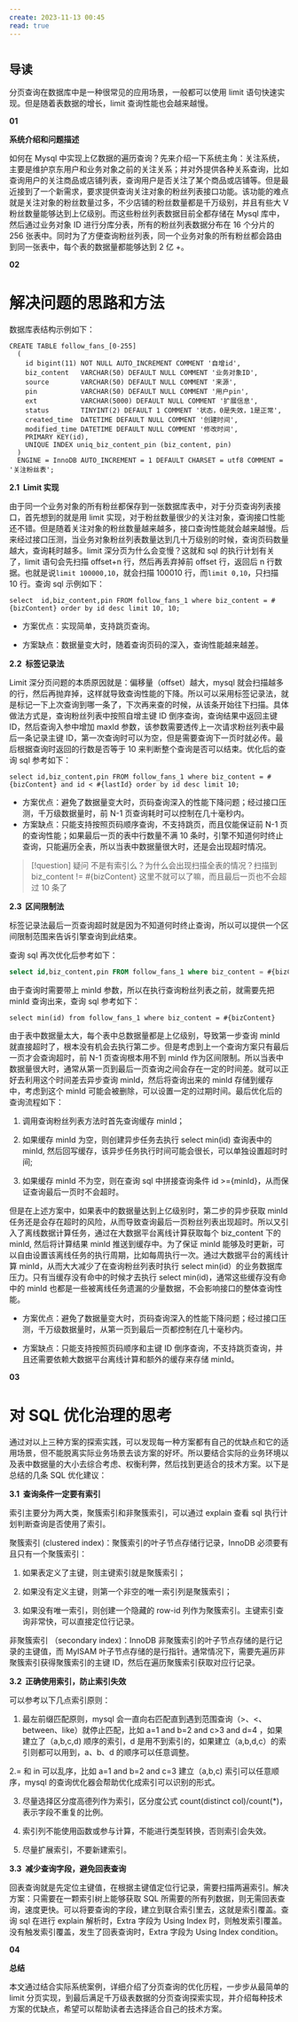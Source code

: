 ```yaml
---
create: 2023-11-13 00:45
read: true
---
```

# 

## 导读

分页查询在数据库中是一种很常见的应用场景，一般都可以使用 limit 语句快速实现。但是随着表数据的增长，limit 查询性能也会越来越慢。


**01** 

**系统介绍和问题描述**


如何在 Mysql 中实现上亿数据的遍历查询？先来介绍一下系统主角：关注系统，主要是维护京东用户和业务对象之前的关注关系；并对外提供各种关系查询，比如查询用户的关注商品或店铺列表，查询用户是否关注了某个商品或店铺等。但是最近接到了一个新需求，要求提供查询关注对象的粉丝列表接口功能。该功能的难点就是关注对象的粉丝数量过多，不少店铺的粉丝数量都是千万级别，并且有些大 V 粉丝数量能够达到上亿级别。而这些粉丝列表数据目前全都存储在 Mysql 库中，然后通过业务对象 ID 进行分库分表，所有的粉丝列表数据分布在 16 个分片的 256 张表中。同时为了方便查询粉丝列表，同一个业务对象的所有粉丝都会路由到同一张表中，每个表的数据量都能够达到 2 亿 +。

**02** 


# **解决问题的思路和方法**


数据库表结构示例如下：

```
CREATE TABLE follow_fans_[0-255]
  (
    id bigint(11) NOT NULL AUTO_INCREMENT COMMENT '自增id',
    biz_content   VARCHAR(50) DEFAULT NULL COMMENT '业务对象ID',
    source        VARCHAR(50) DEFAULT NULL COMMENT '来源',
    pin           VARCHAR(50) DEFAULT NULL COMMENT '用户pin',
    ext           VARCHAR(5000) DEFAULT NULL COMMENT '扩展信息',
    status        TINYINT(2) DEFAULT 1 COMMENT '状态，0是失效，1是正常',
    created_time  DATETIME DEFAULT NULL COMMENT '创建时间',
    modified_time DATETIME DEFAULT NULL COMMENT '修改时间',
    PRIMARY KEY(id),
    UNIQUE INDEX uniq_biz_content_pin (biz_content, pin)
  )
  ENGINE = InnoDB AUTO_INCREMENT = 1 DEFAULT CHARSET = utf8 COMMENT = '关注粉丝表';
```

**2.1  Limit 实现**

  

由于同一个业务对象的所有粉丝都保存到一张数据库表中，对于分页查询列表接口，首先想到的就是用 limit 实现，对于粉丝数量很少的关注对象，查询接口性能还不错。但是随着关注对象的粉丝数量越来越多，接口查询性能就会越来越慢。后来经过接口压测，当业务对象粉丝列表数量达到几十万级别的时候，查询页码数量越大，查询耗时越多。limit 深分页为什么会变慢？这就和 sql 的执行计划有关了，limit 语句会先扫描 offset+n 行，然后再丢弃掉前 offset 行，返回后 n 行数据。也就是说`limit 100000,10`，就会扫描 100010 行，而`limit 0,10`，只扫描 10 行。查询 sql 示例如下：

```
select  id,biz_content,pin FROM follow_fans_1 where biz_content = #{bizContent} order by id desc limit 10, 10;
```

*   方案优点：实现简单，支持跳页查询。
    
*   方案缺点：数据量变大时，随着查询页码的深入，查询性能越来越差。
    

**2.2  标签记录法**

  

Limit 深分页问题的本质原因就是：偏移量（offset）越大，mysql 就会扫描越多的行，然后再抛弃掉，这样就导致查询性能的下降。所以可以采用标签记录法，就是标记一下上次查询到哪一条了，下次再来查的时候，从该条开始往下扫描。具体做法方式是，查询粉丝列表中按照自增主键 ID 倒序查询，查询结果中返回主键 ID，然后查询入参中增加 maxId 参数，该参数需要透传上一次请求粉丝列表中最后一条记录主键 ID，第一次查询时可以为空，但是需要查询下一页时就必传。最后根据查询时返回的行数是否等于 10 来判断整个查询是否可以结束。优化后的查询 sql 参考如下：

```
select id,biz_content,pin FROM follow_fans_1 where biz_content = #{bizContent} and id < #{lastId} order by id desc limit 10;
```

*   方案优点：避免了数据量变大时，页码查询深入的性能下降问题；经过接口压测，千万级数据量时，前 N-1 页查询耗时可以控制在几十毫秒内。
*   方案缺点：只能支持按照页码顺序查询，不支持跳页，而且仅能保证前 N-1 页的查询性能；如果最后一页的表中行数量不满 10 条时，引擎不知道何时终止查询，只能遍历全表，所以当表中数据量很大时，还是会出现超时情况。

> [!question] 疑问
> 不是有索引么？为什么会出现扫描全表的情况？扫描到 biz_content != #{bizContent} 这里不就可以了嘛，而且最后一页也不会超过 10 条了

**2.3  区间限制法**

标签记录法最后一页查询超时就是因为不知道何时终止查询，所以可以提供一个区间限制范围来告诉引擎查询到此结束。

查询 sql 再次优化后参考如下：

```sql
select id,biz_content,pin FROM follow_fans_1 where biz_content = #{bizContent} and id < #{lastId} and id >={minId} order by id desc limit 10;
```

由于查询时需要带上 minId 参数，所以在执行查询粉丝列表之前，就需要先把 minId 查询出来，查询 sql 参考如下：

```
select min(id) from follow_fans_1 where biz_content = #{bizContent}
```

由于表中数据量太大，每个表中总数据量都是上亿级别，导致第一步查询 minId 就直接超时了，根本没有机会去执行第二步。但是考虑到上一个查询方案只有最后一页才会查询超时，前 N-1 页查询根本用不到 minId 作为区间限制。所以当表中数据量很大时，通常从第一页到最后一页查询之间会存在一定的时间差。就可以正好去利用这个时间差去异步查询 minId，然后将查询出来的 minId 存储到缓存中，考虑到这个 minId 可能会被删除，可以设置一定的过期时间。最后优化后的查询流程如下：

1. 调用查询粉丝列表方法时首先查询缓存 minId；

2. 如果缓存 minId 为空，则创建异步任务去执行 select min(id) 查询表中的 minId, 然后回写缓存，该异步任务执行时间可能会很长，可以单独设置超时时间;

3. 如果缓存 minId 不为空，则在查询 sql 中拼接查询条件 id >={minId}，从而保证查询最后一页时不会超时。

但是在上述方案中，如果表中的数据量达到上亿级别时，第二步的异步获取 minId 任务还是会存在超时的风险，从而导致查询最后一页粉丝列表出现超时。所以又引入了离线数据计算任务，通过在大数据平台离线计算获取每个 biz_content 下的 minId, 然后将计算结果 minId 推送到缓存中。为了保证 minId 能够及时更新，可以自由设置该离线任务的执行周期，比如每周执行一次。通过大数据平台的离线计算 minId，从而大大减少了在查询粉丝列表时执行 select min(id）的业务数据库压力。只有当缓存没有命中的时候才去执行 select min(id)，通常这些缓存没有命中的 minId 也都是一些被离线任务遗漏的少量数据，不会影响接口的整体查询性能。

*   方案优点：避免了数据量变大时，页码查询深入的性能下降问题；经过接口压测，千万级数据量时，从第一页到最后一页都控制在几十毫秒内。
    
*   方案缺点：只能支持按照页码顺序和主键 ID 倒序查询，不支持跳页查询，并且还需要依赖大数据平台离线计算和额外的缓存来存储 minId。
    

  

  

**03** 

 

# **对 SQL 优化治理的思考**

通过对以上三种方案的探索实践，可以发现每一种方案都有自己的优缺点和它的适用场景，但不能脱离实际业务场景去谈方案的好坏。所以要结合实际的业务环境以及表中数据量的大小去综合考虑、权衡利弊，然后找到更适合的技术方案。以下是总结的几条 SQL 优化建议：

**3.1  查询条件一定要有索引**

索引主要分为两大类，聚簇索引和非聚簇索引，可以通过 explain 查看 sql 执行计划判断查询是否使用了索引。

聚簇索引 (clustered index)：聚簇索引的叶子节点存储行记录，InnoDB 必须要有且只有一个聚簇索引：

1. 如果表定义了主键，则主键索引就是聚簇索引；

2. 如果没有定义主键，则第一个非空的唯一索引列是聚簇索引；

3. 如果没有唯一索引，则创建一个隐藏的 row-id 列作为聚簇索引。主键索引查询非常快，可以直接定位行记录。

非聚簇索引 （secondary index)：InnoDB 非聚簇索引的叶子节点存储的是行记录的主键值，而 MyISAM 叶子节点存储的是行指针。通常情况下，需要先遍历非聚簇索引获得聚簇索引的主键 ID，然后在遍历聚簇索引获取对应行记录。

**3.2  正确使用索引，防止索引失效**

  

可以参考以下几点索引原则：

1. 最左前缀匹配原则，mysql 会一直向右匹配直到遇到范围查询（>、<、between、like）就停止匹配，比如 a=1 and b=2 and c>3 and d=4 ，如果建立了（a,b,c,d) 顺序的索引，d 是用不到索引的，如果建立（a,b,d,c）的索引则都可以用到，a、b、d 的顺序可以任意调整。

2.= 和 in 可以乱序，比如 a=1 and b=2 and c=3 建立（a,b,c) 索引可以任意顺序，mysql 的查询优化器会帮助优化成索引可以识别的形式。

3. 尽量选择区分度高德列作为索引，区分度公式 count(distinct col)/count(*)，表示字段不重复的比例。

4. 索引列不能使用函数或参与计算，不能进行类型转换，否则索引会失效。

5. 尽量扩展索引，不要新建索引。

**3.3  减少查询字段，避免回表查询**

  
回表查询就是先定位主键值，在根据主键值定位行记录，需要扫描两遍索引。解决方案：只需要在一颗索引树上能够获取 SQL 所需要的所有列数据，则无需回表查询，速度更快。可以将要查询的字段，建立到联合索引里去，这就是索引覆盖。查询 sql 在进行 explain 解析时，Extra 字段为 Using Index 时，则触发索引覆盖。没有触发索引覆盖，发生了回表查询时，Extra 字段为 Using Index condition。

**04** 

 **总结** 


本文通过结合实际系统案例，详细介绍了分页查询的优化历程，一步步从最简单的 limit 分页实现，到最后满足千万级表数据的分页查询探索实现，并介绍每种技术方案的优缺点，希望可以帮助读者去选择适合自己的技术方案。
  

